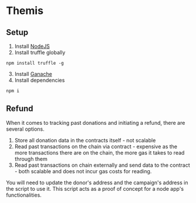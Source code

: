 # Themis
 
## Setup
1. Install [NodeJS](https://nodejs.org/en/download/)
2. Install truffle globally
```
npm install truffle -g
```
3. Install [Ganache](https://trufflesuite.com/ganache/)
4. Install dependencies
```
npm i
```

## Refund
When it comes to tracking past donations and initiating a refund, there are several options.
1. Store all donation data in the contracts itself - not scalable
2. Read past transactions on the chain via contract - expensive as the more transactions there are on the chain, the more gas it takes to read through them
3. Read past transactions on chain externally and send data to the contract - both scalable and does not incur gas costs for reading.

You will need to update the donor's address and the campaign's address in the script to use it. This script acts as a proof of concept for a node app's functionalities.